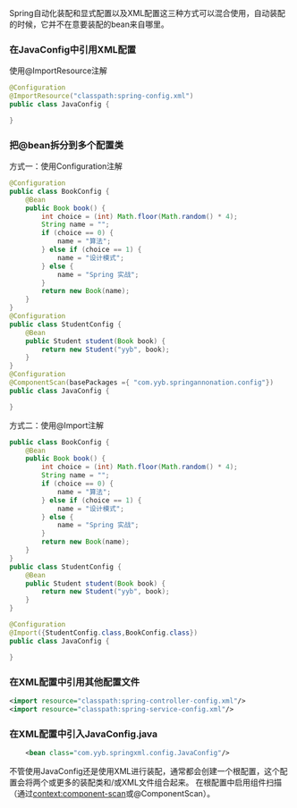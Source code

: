 Spring自动化装配和显式配置以及XML配置这三种方式可以混合使用，自动装配的时候，它并不在意要装配的bean来自哪里。

### 在JavaConfig中引用XML配置
使用@ImportResource注解
```java
@Configuration
@ImportResource("classpath:spring-config.xml")
public class JavaConfig {

}
```

### 把@bean拆分到多个配置类
方式一：使用Configuration注解
```java
@Configuration
public class BookConfig {
    @Bean
    public Book book() {
        int choice = (int) Math.floor(Math.random() * 4);
        String name = "";
        if (choice == 0) {
            name = "算法";
        } else if (choice == 1) {
            name = "设计模式";
        } else {
            name = "Spring 实战";
        }
        return new Book(name);
    }
}
@Configuration
public class StudentConfig {
    @Bean
    public Student student(Book book) {
        return new Student("yyb", book);
    }
}
@Configuration
@ComponentScan(basePackages ={ "com.yyb.springannonation.config"})
public class JavaConfig {

}
```
方式二：使用@Import注解
```java
public class BookConfig {
    @Bean
    public Book book() {
        int choice = (int) Math.floor(Math.random() * 4);
        String name = "";
        if (choice == 0) {
            name = "算法";
        } else if (choice == 1) {
            name = "设计模式";
        } else {
            name = "Spring 实战";
        }
        return new Book(name);
    }
}
public class StudentConfig {
    @Bean
    public Student student(Book book) {
        return new Student("yyb", book);
    }
}

@Configuration
@Import({StudentConfig.class,BookConfig.class})
public class JavaConfig {

}
```
### 在XML配置中引用其他配置文件
```xml
<import resource="classpath:spring-controller-config.xml"/>
<import resource="classpath:spring-service-config.xml"/>
```

### 在XML配置中引入JavaConfig.java
```xml
    <bean class="com.yyb.springxml.config.JavaConfig"/>
```
不管使用JavaConfig还是使用XML进行装配，通常都会创建一个根配置，这个配置会将两个或更多的装配类和/或XML文件组合起来。
在根配置中启用组件扫描（通过<context:component-scan>或@ComponentScan）。